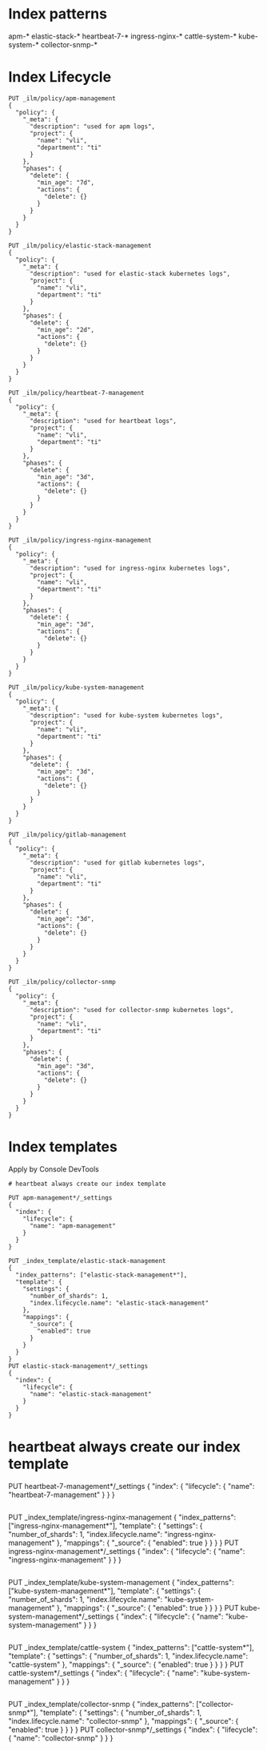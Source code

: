 # Index patterns

apm-*
elastic-stack-*
heartbeat-7-*
ingress-nginx-*
cattle-system-*
kube-system-*
collector-snmp-*
# Index Lifecycle
```
PUT _ilm/policy/apm-management
{
  "policy": {
    "_meta": {
      "description": "used for apm logs",
      "project": {
        "name": "vli",
        "department": "ti"
      }
    },
    "phases": {
      "delete": {
        "min_age": "7d",
        "actions": {
          "delete": {}
        }
      }
    }
  }
}
```
```
PUT _ilm/policy/elastic-stack-management
{
  "policy": {
    "_meta": {
      "description": "used for elastic-stack kubernetes logs",
      "project": {
        "name": "vli",
        "department": "ti"
      }
    },
    "phases": {
      "delete": {
        "min_age": "2d",
        "actions": {
          "delete": {}
        }
      }
    }
  }
}
```
```
PUT _ilm/policy/heartbeat-7-management
{
  "policy": {
    "_meta": {
      "description": "used for heartbeat logs",
      "project": {
        "name": "vli",
        "department": "ti"
      }
    },
    "phases": {
      "delete": {
        "min_age": "3d",
        "actions": {
          "delete": {}
        }
      }
    }
  }
}
```
```
PUT _ilm/policy/ingress-nginx-management
{
  "policy": {
    "_meta": {
      "description": "used for ingress-nginx kubernetes logs",
      "project": {
        "name": "vli",
        "department": "ti"
      }
    },
    "phases": {
      "delete": {
        "min_age": "3d",
        "actions": {
          "delete": {}
        }
      }
    }
  }
}
```
```
PUT _ilm/policy/kube-system-management
{
  "policy": {
    "_meta": {
      "description": "used for kube-system kubernetes logs",
      "project": {
        "name": "vli",
        "department": "ti"
      }
    },
    "phases": {
      "delete": {
        "min_age": "3d",
        "actions": {
          "delete": {}
        }
      }
    }
  }
}
```
```
PUT _ilm/policy/gitlab-management
{
  "policy": {
    "_meta": {
      "description": "used for gitlab kubernetes logs",
      "project": {
        "name": "vli",
        "department": "ti"
      }
    },
    "phases": {
      "delete": {
        "min_age": "3d",
        "actions": {
          "delete": {}
        }
      }
    }
  }
}
```
```
PUT _ilm/policy/collector-snmp
{
  "policy": {
    "_meta": {
      "description": "used for collector-snmp kubernetes logs",
      "project": {
        "name": "vli",
        "department": "ti"
      }
    },
    "phases": {
      "delete": {
        "min_age": "3d",
        "actions": {
          "delete": {}
        }
      }
    }
  }
}
```

# Index templates

Apply by Console DevTools

```
# heartbeat always create our index template

PUT apm-management*/_settings 
{
  "index": {
    "lifecycle": {
      "name": "apm-management"
    }
  }
}
```
```
PUT _index_template/elastic-stack-management
{
  "index_patterns": ["elastic-stack-management*"],
  "template": {
    "settings": {
      "number_of_shards": 1,
      "index.lifecycle.name": "elastic-stack-management"
    },
    "mappings": {
      "_source": {
        "enabled": true
      }
    }
  }
}
PUT elastic-stack-management*/_settings 
{
  "index": {
    "lifecycle": {
      "name": "elastic-stack-management"
    }
  }
}
```
# heartbeat always create our index template
PUT heartbeat-7-management*/_settings 
{
  "index": {
    "lifecycle": {
      "name": "heartbeat-7-management"
    }
  }
}
```
```
PUT _index_template/ingress-nginx-management
{
  "index_patterns": ["ingress-nginx-management*"],
  "template": {
    "settings": {
      "number_of_shards": 1,
      "index.lifecycle.name": "ingress-nginx-management"
    },
    "mappings": {
      "_source": {
        "enabled": true
      }
    }
  }
}
PUT ingress-nginx-management*/_settings 
{
  "index": {
    "lifecycle": {
      "name": "ingress-nginx-management"
    }
  }
}
```
```
PUT _index_template/kube-system-management
{
  "index_patterns": ["kube-system-management*"],
  "template": {
    "settings": {
      "number_of_shards": 1,
      "index.lifecycle.name": "kube-system-management"
    },
    "mappings": {
      "_source": {
        "enabled": true
      }
    }
  }
}
PUT kube-system-management*/_settings 
{
  "index": {
    "lifecycle": {
      "name": "kube-system-management"
    }
  }
}
```
```
PUT _index_template/cattle-system
{
  "index_patterns": ["cattle-system*"],
  "template": {
    "settings": {
      "number_of_shards": 1,
      "index.lifecycle.name": "cattle-system"
    },
    "mappings": {
      "_source": {
        "enabled": true
      }
    }
  }
}
PUT cattle-system*/_settings 
{
  "index": {
    "lifecycle": {
      "name": "kube-system-management"
    }
  }
}
```
```
PUT _index_template/collector-snmp
{
  "index_patterns": ["collector-snmp*"],
  "template": {
    "settings": {
      "number_of_shards": 1,
      "index.lifecycle.name": "collector-snmp"
    },
    "mappings": {
      "_source": {
        "enabled": true
      }
    }
  }
}
PUT collector-snmp*/_settings 
{
  "index": {
    "lifecycle": {
      "name": "collector-snmp"
    }
  }
}
```